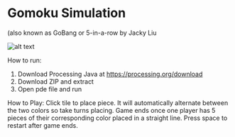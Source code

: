 # Gomoku Simulation
(also known as GoBang or 5-in-a-row
by Jacky Liu

![alt text](https://i.imgur.com/LrecoCt.png)

How to run: 
1. Download Processing Java at https://processing.org/download
2. Download ZIP and extract
3. Open pde file and run

How to Play:
Click tile to place piece. It will automatically alternate between the two colors so take turns placing. 
Game ends once one player has 5 pieces of their corresponding color placed in a straight line.
Press space to restart after game ends. 
